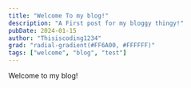 ```yaml
---
title: "Welcome To my blog!"
description: "A First post for my bloggy thingy!"
pubDate: 2024-01-15
author: "Thisiscoding1234"
grad: "radial-gradient(#FF6A00, #FFFFFF)"
tags: ["welcome", "blog", "test"]
---
```


Welcome to my blog!